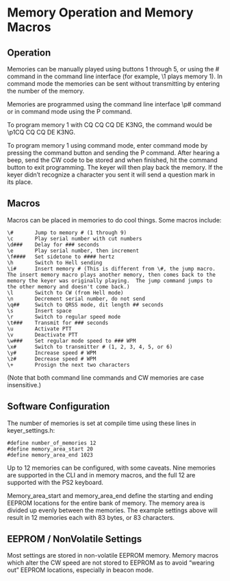 # Memory Operation and Memory Macros

## Operation
Memories can be manually played using buttons 1 through 5, or using the \# command in the command line interface (for example, \1 plays memory 1).  In command mode the memories can be sent without transmitting by entering the number of the memory.

Memories are programmed using the command line interface \p# command or in command mode using the P command.

To program memory 1 with CQ CQ CQ DE K3NG, the command would be \p1CQ CQ CQ DE K3NG.

To program memory 1 using command mode, enter command mode by pressing the command button and sending the P command.  After hearing a beep, send the CW code to be stored and when finished, hit the command button to exit programming.  The keyer will then play back the memory.  If the keyer didn’t recognize a character you sent it will send a question mark in its place.

## Macros

Macros can be placed in memories to do cool things. Some macros include:

    \#       Jump to memory # (1 through 9)
    \c       Play serial number with cut numbers
    \d###    Delay for ### seconds
    \e       Play serial number, then increment
    \f####   Set sidetone to #### hertz
    \h       Switch to Hell sending
    \i#      Insert memory # (This is different from \#, the jump macro.  The insert memory macro plays another memory, then comes back to the memory the keyer was originally playing.  The jump command jumps to the other memory and doesn't come back.)
    \l       Switch to CW (from Hell mode)
    \n       Decrement serial number, do not send
    \q##     Switch to QRSS mode, dit length ## seconds
    \s       Insert space
    \r       Switch to regular speed mode
    \t###    Transmit for ### seconds
    \u       Activate PTT
    \v       Deactivate PTT
    \w###    Set regular mode speed to ### WPM
    \x#      Switch to transmitter # (1, 2, 3, 4, 5, or 6)
    \y#      Increase speed # WPM
    \z#      Decrease speed # WPM
    \+       Prosign the next two characters

(Note that both command line commands and CW memories are case insensitive.)

## Software Configuration

The number of memories is set at compile time using these lines in keyer_settings.h:

    #define number_of_memories 12
    #define memory_area_start 20
    #define memory_area_end 1023

Up to 12 memories can be configured, with some caveats.  Nine memories are supported in the CLI and in memory macros, and the full 12 are supported with the PS2 keyboard.

Memory_area_start and memory_area_end define the starting and ending EEPROM locations for the entire bank of memory.  The memory area is divided up evenly between the memories.  The example settings above will result in 12 memories each with 83 bytes, or 83 characters.

## EEPROM / NonVolatile Settings

Most settings are stored in non-volatile EEPROM memory.  Memory macros which alter the CW speed are not stored to EEPROM as to avoid “wearing out” EEPROM locations, especially in beacon mode.